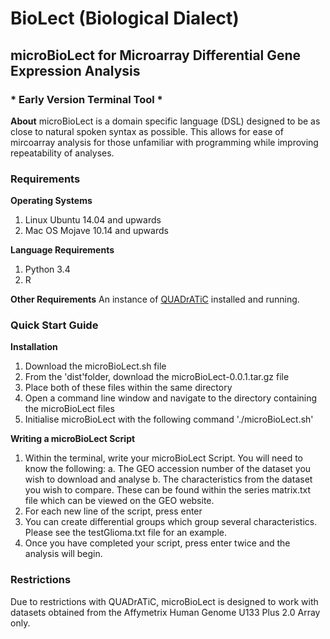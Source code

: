 # BioLect (Biological Dialect) #

## microBioLect for Microarray Differential Gene Expression Analysis ##

### * Early Version Terminal Tool * ###

**About**
microBioLect is a domain specific language (DSL) designed to be as close to natural spoken syntax as possible.
This allows for ease of mircoarray analysis for those unfamiliar with programming while improving repeatability of analyses.

### Requirements ###

**Operating Systems**
1. Linux Ubuntu 14.04 and upwards
2. Mac OS Mojave 10.14 and upwards

**Language Requirements**
1. Python 3.4
2. R

**Other Requirements**
An instance of [QUADrATiC](https://bmcbioinformatics.biomedcentral.com/articles/10.1186/s12859-016-1062-1 "QUADrATiC") installed and running.

### Quick Start Guide ###

**Installation**
1. Download the microBioLect.sh file
2. From the 'dist'folder, download the microBioLect-0.0.1.tar.gz file
3. Place both of these files within the same directory
4. Open a command line window and navigate to the directory containing the microBioLect files
5. Initialise microBioLect with the following command './microBioLect.sh'

**Writing a microBioLect Script**
1. Within the terminal, write your microBioLect Script. You will need to know the following:
    a. The GEO accession number of the dataset you wish to download and analyse
    b. The characteristics from the dataset you wish to compare. These can be found within the series matrix.txt file which can be viewed on the GEO website.
2. For each new line of the script, press enter
3. You can create differential groups which group several characteristics. Please see the testGlioma.txt file for an example.
3. Once you have completed your script, press enter twice and the analysis will begin.

### Restrictions ###
Due to restrictions with QUADrATiC, microBioLect is designed to work with datasets obtained from the Affymetrix Human Genome U133 Plus 2.0 Array only.
